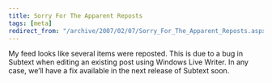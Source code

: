 ```yaml
---
title: Sorry For The Apparent Reposts
tags: [meta]
redirect_from: "/archive/2007/02/07/Sorry_For_The_Apparent_Reposts.aspx/"
---
```


My feed looks like several items were reposted. This is due to a bug in
Subtext when editing an existing post using Windows Live Writer. In any
case, we’ll have a fix available in the next release of Subtext soon.

